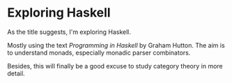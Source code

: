 # Exploring Haskell

As the title suggests, I'm exploring Haskell.

Mostly using the text _Programming in Haskell_ by Graham Hutton. The aim is to understand monads, especially monadic parser combinators. 

Besides, this will finally be a good excuse to study category theory in more detail.